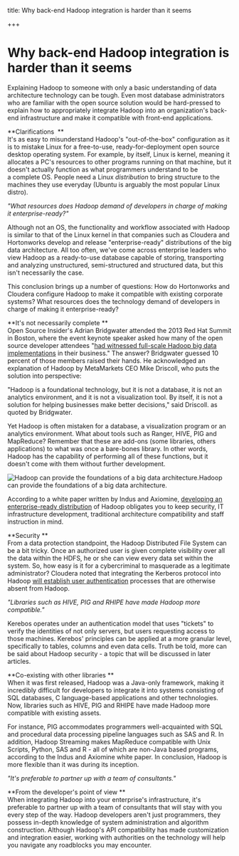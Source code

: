 title: Why back-end Hadoop integration is harder than it seems

+++


# Why back-end Hadoop integration is harder than it seems

Explaining Hadoop to someone with only a basic understanding of data architecture technology can be tough. Even most database administrators who are familiar with the open source solution would be hard-pressed to explain how to appropriately integrate Hadoop into an organization's back-end infrastructure and make it compatible with front-end applications.

**Clarifications  **  
It's as easy to misunderstand Hadoop's "out-of-the-box" configuration as it is to mistake Linux for a free-to-use, ready-for-deployment open source desktop operating system. For example, by itself, Linux is kernel, meaning it allocates a PC's resources to other programs running on that machine, but it doesn't actually function as what programmers understand to be a complete OS. People need a Linux _distribution_ to bring structure to the machines they use everyday (Ubuntu is arguably the most popular Linux distro).

_"_What resources does Hadoop demand of developers in charge of making it enterprise-ready?"__

Although not an OS, the functionality and workflow associated with Hadoop is similar to that of the Linux kernel in that companies such as Cloudera and Hortonworks develop and release "enterprise-ready" distributions of the big data architecture. All too often, we've come across enterprise leaders who view Hadoop as a ready-to-use database capable of storing, transporting and analyzing unstructured, semi-structured and structured data, but this isn't necessarily the case.

This conclusion brings up a number of questions: How do Hortonworks and Cloudera configure Hadoop to make it compatible with existing corporate systems? What resources does the technology demand of developers in charge of making it enterprise-ready?

**It's not necessarily complete **  
Open Source Insider's Adrian Bridgwater attended the 2013 Red Hat Summit in Boston, where the event keynote speaker asked how many of the open source developer attendees "[had witnessed full-scale Hadoop big data implementations](http://www.computerweekly.com/blogs/open-source-insider/2013/10/is-hadoop-hard.html) in their business." The answer? Bridgwater guessed 10 percent of those members raised their hands. He acknowledged an explanation of Hadoop by MetaMarkets CEO Mike Driscoll, who puts the solution into perspective:

"Hadoop is a foundational technology, but it is not a database, it is not an analytics environment, and it is not a visualization tool. By itself, it is not a solution for helping businesses make better decisions," said Driscoll. as quoted by Bridgwater.

Yet Hadoop is often mistaken for a database, a visualization program or an analytics environment. What about tools such as Ranger, HIVE, PIG and MapReduce? Remember that these are add-ons (some libraries, others applications) to what was once a bare-bones library. In other words, Hadoop has the capability of performing all of these functions, but it doesn't come with them without further development.

![Hadoop can provide the foundations of a big data architecture. ](http://pictures.brafton.com/x_0_0_0_14094738_800.jpg)Hadoop can provide the foundations of a big data architecture.

According to a white paper written by Indus and Axiomine, [developing an enterprise-ready distribution](http://www.induscorp.com/sites/indus/files/uploads/adoptinghadoopintheenterprise.pdf) of Hadoop obligates you to keep security, IT infrastructure development, traditional architecture compatibility and staff instruction in mind.

**Security **  
From a data protection standpoint, the Hadoop Distributed File System can be a bit tricky. Once an authorized user is given complete visibility over all the data within the HDFS​, he or she can view every data set within the system. So, how easy is it for a cybercriminal to masquerade as a legitimate administrator? Cloudera noted that integrating the Kerberos protocol into Hadoop [will establish user authentication](http://blog.cloudera.com/blog/2012/03/authorization-and-authentication-in-hadoop/) processes that are otherwise absent from Hadoop. 

_"Libraries such as HIVE, PIG and RHIPE have made Hadoop more compatible."_

Kerebos operates under an authentication model that uses "tickets" to verify the identities of not only servers, but users requesting access to those machines. Kerebos' principles can be applied at a more granular level, specifically to tables, columns and even data cells. Truth be told, more can be said about Hadoop security - a topic that will be discussed in later articles.

**Co-existing with other libraries **  
When it was first released, Hadoop was a Java-only framework, making it incredibly difficult for developers to integrate it into systems consisting of SQL databases, C language-based applications and other technologies. Now, libraries such as HIVE, PIG and RHIPE have made Hadoop more compatible with existing assets.

For instance, PIG accommodates programmers well-acquainted with SQL and procedural data processing pipeline languages such as SAS and R. In addition, Hadoop Streaming makes MapReduce compatible with Unix Scripts, Python, SAS and R - all of which are non-Java based programs, according to the Indus and Axiomine white paper. In conclusion, Hadoop is more flexible than it was during its inception.

_"It's preferable to partner up with a team of consultants."_

**From the developer's point of view **  
When integrating Hadoop into your enterprise's infrastructure, it's preferable to partner up with a team of consultants that will stay with you every step of the way. Hadoop developers aren't just programmers, they possess in-depth knowledge of system administration and algorithm construction. Although Hadoop's API compatibility has made customization and integration easier, working with authorities on the technology will help you navigate any roadblocks you may encounter.
